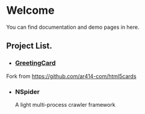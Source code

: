 # Welcome

You can find documentation and demo pages in here. 

## Project List.

- ### [GreetingCard](2023-greeting-card/index.html)
Fork from https://github.com/ar414-com/html5cards
- ### NSpider
    A light multi-process crawler framework

